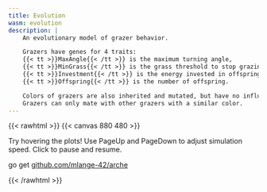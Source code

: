 ```yaml
---
title: Evolution
wasm: evolution
description: |
    An evolutionary model of grazer behavior.

    Grazers have genes for 4 traits:  
    {{< tt >}}MaxAngle{{< /tt >}} is the maximum turning angle,
    {{< tt >}}MinGrass{{< /tt >}} is the grass threshold to stop grazing and start searching,
    {{< tt >}}Investment{{< /tt >}} is the energy invested in offspring,
    {{< tt >}}Offspring{{< /tt >}} is the number of offspring.

    Colors of grazers are also inherited and mutated, but have no influence on fitness.
    Grazers can only mate with other grazers with a similar color.
---
```


{{< rawhtml >}}
{{< canvas 880 480 >}}

<p id="instructions">Try hovering the plots! Use <span class="tt">PageUp</span> and <span class="tt">PageDown</span> to adjust simulation speed. Click to pause and resume.</p>
<p class="tt">go get <a href="https://github.com/mlange-42/arche">github.com/mlange-42/arche</a>
</p>
{{< /rawhtml >}}
